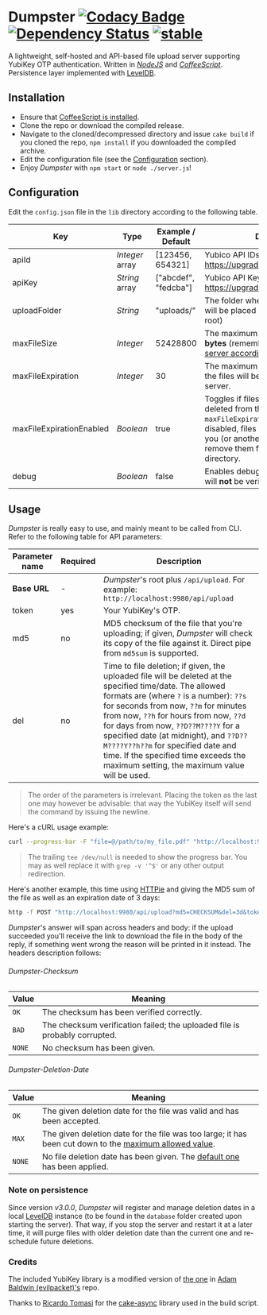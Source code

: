 # Dumpster [![Codacy Badge](https://api.codacy.com/project/badge/grade/29b49730fea944feb66f85f73f4c858f)](https://www.codacy.com/app/nmaggioni/Dumpster) [![Dependency Status](https://david-dm.org/nmaggioni/dumpster.svg)](https://david-dm.org/nmaggioni/dumpster) [![stable](http://badges.github.io/stability-badges/dist/stable.svg)](http://github.com/badges/stability-badges)
A lightweight, self-hosted and API-based file upload server supporting YubiKey OTP authentication. Written in [*NodeJS*][5] and [*CoffeeScript*][6]. Persistence layer implemented with [LevelDB][10].

## Installation
+ Ensure that [CoffeeScript is installed][7].
+ Clone the repo or download the compiled release.
+ Navigate to the cloned/decompressed directory and issue `cake build` if you cloned the repo, `npm install` if you downloaded the compiled archive.
+ Edit the configuration file (see the [Configuration](#configuration) section).
+ Enjoy *Dumpster* with `npm start` or `node ./server.js`!

## Configuration
Edit the `config.json` file in the `lib` directory according to the following table.

| Key | Type | Example / Default | Description |
| --- | --- | --- | --- |
| apiId | *Integer* array| [123456, 654321] | Yubico API IDs - get one at: https://upgrade.yubico.com/getapikey/ |
| apiKey | *String* array | ["abcdef", "fedcba"] | Yubico API Keys - get one at: https://upgrade.yubico.com/getapikey/ |
| uploadFolder | *String* | "uploads/" | The folder where the uploaded files will be placed (relative to Dumpster's root) |
| maxFileSize | *Integer* | 52428800 | The maximum upload dimension in **bytes** (remember to [adjust your web server accordingly][4]!) |
| maxFileExpiration | *Integer* | 30 | The maximum time in **days** after which the files will be deleted from the server. |
| maxFileExpirationEnabled | *Boolean* | true | Toggles if files will be forced to be deleted from the server after `maxFileExpiration` time or not. If disabled, files will remain stored until you (or another program) manually remove them from the uploads directory. |
| debug | *Boolean* | false | Enables debug mode (YubiKey OTPs will **not** be verified!) |

## Usage
*Dumpster* is really easy to use, and mainly meant to be called from CLI. Refer to the following table for API parameters:

| Parameter name | Required | Description |
| --- | --- | --- |
| **Base URL** | - | *Dumpster*'s root plus `/api/upload`. For example: `http://localhost:9980/api/upload` |
| token | yes | Your YubiKey's OTP. |
| md5 | no | MD5 checksum of the file that you're uploading; if given, *Dumpster* will check its copy of the file against it. Direct pipe from `md5sum` is supported. |
| del | no | Time to file deletion; if given, the uploaded file will be deleted at the specified time/date. The allowed formats are (where `?` is a number): `??s` for seconds from now, `??m` for minutes from now, `??h` for hours from now, `??d` for days from now, `??D??M????Y` for a specified date (at midnight), and `??D??M????Y??h??m` for specified date and time. If the specified time exceeds the maximum setting, the maximum value will be used. |

> The order of the parameters is irrelevant. Placing the token as the last one may however be advisable: that way the YubiKey itself will send the command by issuing the newline.

Here's a cURL usage example:
```bash
curl --progress-bar -F "file=@/path/to/my_file.pdf" "http://localhost:9980/api/upload?token=YUBIKEYOTP" | tee /dev/null
```

> The trailing `tee /dev/null` is needed to show the progress bar. You may as well replace it with `grep -v '^$'` or any other output redirection.

Here's another example, this time using [HTTPie][3] and giving the MD5 sum of the file as well as an expiration date of 3 days:
```bash
http -f POST "http://localhost:9980/api/upload?md5=CHECKSUM&del=3d&token=YUBIKEYOTP" file@~/path/to/my_file.pdf
```

*Dumpster*'s answer will span across headers and body: if the upload succeeded you'll receive the link to download the file in the body of the reply, if something went wrong the reason will be printed in it instead. The headers description follows:

###### Dumpster-Checksum

| Value | Meaning |
| --- | --- |
| `OK` | The checksum has been verified correctly. |
| `BAD` | The checksum verification failed; the uploaded file is probably corrupted. |
| `NONE` | No checksum has been given. |

###### Dumpster-Deletion-Date

| Value | Meaning |
| --- | --- |
| `OK` | The given deletion date for the file was valid and has been accepted. |
| `MAX` | The given deletion date for the file was too large; it has been cut down to the [maximum allowed value](#configuration). |
| `NONE` | No file deletion date has been given. The [default one](#configuration) has been applied. |

### Note on persistence
Since version *v3.0.0*, *Dumpster* will register and manage deletion dates in a local [LevelDB][10] instance (to be found in the `database` folder created upon starting the server). That way, if you stop the server and restart it at a later time, it will purge files with older deletion date than the current one and re-schedule future deletions.

### Credits
The included YubiKey library is a modified version of [the one][1] in [Adam Baldwin (evilpacket)'s][2] repo.

Thanks to [Ricardo Tomasi][8] for the [cake-async][9] library used in the build script.

[1]: https://github.com/evilpacket/node-yubikey
[2]: https://github.com/evilpacket
[3]: https://github.com/jkbrzt/httpie
[4]: http://nginx.org/en/docs/http/ngx_http_core_module.html#client_max_body_size
[5]: https://nodejs.org/en/
[6]: http://coffeescript.org/
[7]: http://coffeescript.org/#installation
[8]: https://github.com/ricardobeat
[9]: https://github.com/ricardobeat/cake-async
[10]: http://leveldb.org/
